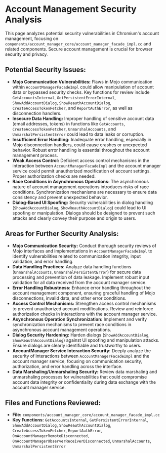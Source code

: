 # Account Management Security Analysis

This page analyzes potential security vulnerabilities in Chromium's account management, focusing on `components/account_manager_core/account_manager_facade_impl.cc` and related components. Secure account management is crucial for browser security and privacy.

## Potential Security Issues:

- **Mojo Communication Vulnerabilities:** Flaws in Mojo communication within `AccountManagerFacadeImpl` could allow manipulation of account data or bypassed security checks. Key functions for review include `GetAccountsInternal`, `GetPersistentErrorInternal`, `ShowAddAccountDialog`, `ShowReauthAccountDialog`, `CreateAccessTokenFetcher`, and `ReportAuthError`, as well as disconnection handlers.
- **Insecure Data Handling:** Improper handling of sensitive account data (email addresses, tokens) in functions like `GetAccounts`, `CreateAccessTokenFetcher`, `UnmarshalAccounts`, and `UnmarshalPersistentError` could lead to data leaks or corruption.
- **Insufficient Error Handling:** Inadequate error handling, especially in Mojo disconnection handlers, could cause crashes or unexpected behavior. Robust error handling is essential throughout the account management process.
- **Weak Access Control:** Deficient access control mechanisms in the interaction between `AccountManagerFacadeImpl` and the account manager service could permit unauthorized modification of account settings. Proper authorization checks are needed.
- **Race Conditions in Asynchronous Operations:** The asynchronous nature of account management operations introduces risks of race conditions. Synchronization mechanisms are necessary to ensure data consistency and prevent unexpected behavior.
- **Dialog-Based UI Spoofing:** Security vulnerabilities in dialog handling (`ShowAddAccountDialog`, `ShowReauthAccountDialog`) could lead to UI spoofing or manipulation. Dialogs should be designed to prevent such attacks and clearly convey their purpose and origin to users.

## Areas for Further Security Analysis:

- **Mojo Communication Security:** Conduct thorough security reviews of Mojo interfaces and implementations in `AccountManagerFacadeImpl` to identify vulnerabilities related to communication integrity, input validation, and error handling.
- **Data Handling Practices:** Analyze data handling functions (`UnmarshalAccounts`, `UnmarshalPersistentError`) for secure data processing and prevention of data leakage. Implement robust input validation for all data received from the account manager service.
- **Error Handling Robustness:** Enhance error handling throughout the account management component, ensuring graceful handling of Mojo disconnections, invalid data, and other error conditions.
- **Access Control Mechanisms:** Strengthen access control mechanisms to prevent unauthorized account modifications. Review and reinforce authorization checks in interactions with the account manager service.
- **Asynchronous Operation Synchronization:** Implement and verify synchronization mechanisms to prevent race conditions in asynchronous account management operations.
- **Dialog Security Hardening:** Harden dialogs (`ShowAddAccountDialog`, `ShowReauthAccountDialog`) against UI spoofing and manipulation attacks. Ensure dialogs are clearly identifiable and trustworthy to users.
- **AccountManager Service Interaction Security:** Deeply analyze the security of interactions between `AccountManagerFacadeImpl` and the account manager service, focusing on communication security, authorization, and error handling across the interface.
- **Data Marshaling/Unmarshaling Security:** Review data marshaling and unmarshaling processes for vulnerabilities that could compromise account data integrity or confidentiality during data exchange with the account manager service.

## Files and Functions Reviewed:

- **File:** `components/account_manager_core/account_manager_facade_impl.cc`
- **Key Functions:** `GetAccountsInternal`, `GetPersistentErrorInternal`, `ShowAddAccountDialog`, `ShowReauthAccountDialog`, `CreateAccessTokenFetcher`, `ReportAuthError`, `OnAccountManagerRemoteDisconnected`, `OnAccountManagerObserverReceiverDisconnected`, `UnmarshalAccounts`, `UnmarshalPersistentError`
